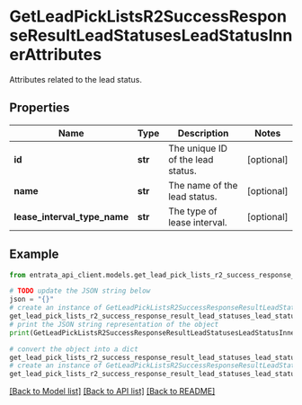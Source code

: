 # GetLeadPickListsR2SuccessResponseResultLeadStatusesLeadStatusInnerAttributes

Attributes related to the lead status.

## Properties

Name | Type | Description | Notes
------------ | ------------- | ------------- | -------------
**id** | **str** | The unique ID of the lead status. | [optional] 
**name** | **str** | The name of the lead status. | [optional] 
**lease_interval_type_name** | **str** | The type of lease interval. | [optional] 

## Example

```python
from entrata_api_client.models.get_lead_pick_lists_r2_success_response_result_lead_statuses_lead_status_inner_attributes import GetLeadPickListsR2SuccessResponseResultLeadStatusesLeadStatusInnerAttributes

# TODO update the JSON string below
json = "{}"
# create an instance of GetLeadPickListsR2SuccessResponseResultLeadStatusesLeadStatusInnerAttributes from a JSON string
get_lead_pick_lists_r2_success_response_result_lead_statuses_lead_status_inner_attributes_instance = GetLeadPickListsR2SuccessResponseResultLeadStatusesLeadStatusInnerAttributes.from_json(json)
# print the JSON string representation of the object
print(GetLeadPickListsR2SuccessResponseResultLeadStatusesLeadStatusInnerAttributes.to_json())

# convert the object into a dict
get_lead_pick_lists_r2_success_response_result_lead_statuses_lead_status_inner_attributes_dict = get_lead_pick_lists_r2_success_response_result_lead_statuses_lead_status_inner_attributes_instance.to_dict()
# create an instance of GetLeadPickListsR2SuccessResponseResultLeadStatusesLeadStatusInnerAttributes from a dict
get_lead_pick_lists_r2_success_response_result_lead_statuses_lead_status_inner_attributes_from_dict = GetLeadPickListsR2SuccessResponseResultLeadStatusesLeadStatusInnerAttributes.from_dict(get_lead_pick_lists_r2_success_response_result_lead_statuses_lead_status_inner_attributes_dict)
```
[[Back to Model list]](../README.md#documentation-for-models) [[Back to API list]](../README.md#documentation-for-api-endpoints) [[Back to README]](../README.md)


